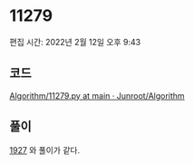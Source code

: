 # 11279

편집 시간: 2022년 2월 12일 오후 9:43

## 코드

[Algorithm/11279.py at main · Junroot/Algorithm](https://github.com/Junroot/Algorithm/blob/main/backjoon/11279.py)

## 풀이

[1927](1927%208a08f1e0de874aa1888815c7a6204990.md) 와 풀이가 같다.